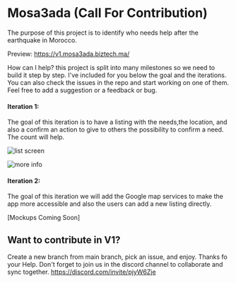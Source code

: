 # Mosa3ada (Call For Contribution)

The purpose of this project is to identify who needs help after the earthquake in Morocco.

Preview: 
https://v1.mosa3ada.biztech.ma/


How can I help?
this project is split into many milestones so we need to build it step by step. I've included for you below the goal and the iterations. You can also check the issues in the repo and start working on one of them. Feel free to add a suggestion or a feedback or bug.

 
#### Iteration 1:
The goal of this iteration is to have a listing with the needs,the location, and also a confirm an action to give to others the possibility to confirm a need. The count will help.

![list screen](https://github.com/BizTech-Morocco/mosa3ada.biztech.ma/assets/24813026/74233cf0-9b23-447f-af26-72c381e0663c)

![more info](https://github.com/BizTech-Morocco/mosa3ada.biztech.ma/assets/24813026/6e66d425-2d80-41ff-b6af-c4cd497d7495)

#### Iteration 2:
The goal of this iteration we will add the Google map services to make the app more accessible and also the users can add a new listing directly.

[Mockups Coming Soon]



## Want to contribute in V1? 

Create a new branch from main branch, pick an issue, and enjoy. Thanks fo your Help.
Don't forget to join us in the discord channel to collaborate and sync together.
https://discord.com/invite/pjyW6Zje


